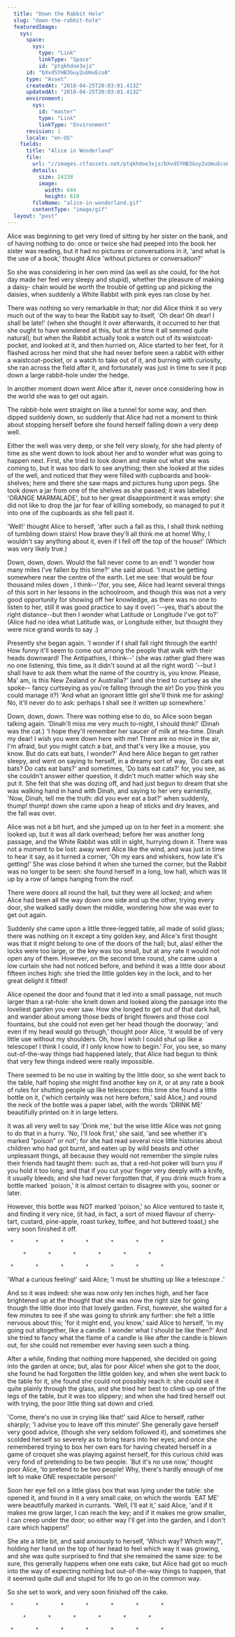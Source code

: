 ```yaml
---
  title: "Down the Rabbit Hole"
  slug: "down-the-rabbit-hole"
  featuredImage: 
    sys: 
      space: 
        sys: 
          type: "Link"
          linkType: "Space"
          id: "ptqkhdoe3xjz"
      id: "bXvdSYHB3Guy2uUmuEco8"
      type: "Asset"
      createdAt: "2018-04-25T20:03:01.413Z"
      updatedAt: "2018-04-25T20:03:01.413Z"
      environment: 
        sys: 
          id: "master"
          type: "Link"
          linkType: "Environment"
      revision: 1
      locale: "en-US"
    fields: 
      title: "Alice in Wonderland"
      file: 
        url: "//images.ctfassets.net/ptqkhdoe3xjz/bXvdSYHB3Guy2uUmuEco8/878588f316b1b01357d8717ccb0acc75/alice-in-wonderland.gif"
        details: 
          size: 24238
          image: 
            width: 644
            height: 610
        fileName: "alice-in-wonderland.gif"
        contentType: "image/gif"
  layout: "post"
---
```

Alice was beginning to get very tired of sitting by her sister on the bank, and of having nothing to do: once or twice she had peeped into the book her sister was reading, but it had no pictures or conversations in it, 'and what is the use of a book,' thought Alice 'without pictures or conversation?'

So she was considering in her own mind (as well as she could, for the hot day made her feel very sleepy and stupid), whether the pleasure of making a daisy- chain would be worth the trouble of getting up and picking the daisies, when suddenly a White Rabbit with pink eyes ran close by her.

There was nothing so very remarkable in that; nor did Alice think it so very much out of the way to hear the Rabbit say to itself, `Oh dear! Oh dear! I shall be late!' (when she thought it over afterwards, it occurred to her that she ought to have wondered at this, but at the time it all seemed quite natural); but when the Rabbit actually took a watch out of its waistcoat- pocket, and looked at it, and then hurried on, Alice started to her feet, for it flashed across her mind that she had never before seen a rabbit with either a waistcoat-pocket, or a watch to take out of it, and burning with curiosity, she ran across the field after it, and fortunately was just in time to see it pop down a large rabbit-hole under the hedge.

In another moment down went Alice after it, never once considering how in the world she was to get out again.

The rabbit-hole went straight on like a tunnel for some way, and then dipped suddenly down, so suddenly that Alice had not a moment to think about stopping herself before she found herself falling down a very deep well.

Either the well was very deep, or she fell very slowly, for she had plenty of time as she went down to look about her and to wonder what was going to happen next. First, she tried to look down and make out what she was coming to, but it was too dark to see anything; then she looked at the sides of the well, and noticed that they were filled with cupboards and book-shelves; here and there she saw maps and pictures hung upon pegs. She took down a jar from one of the shelves as she passed; it was labelled 'ORANGE MARMALADE', but to her great disappointment it was empty: she did not like to drop the jar for fear of killing somebody, so managed to put it into one of the cupboards as she fell past it.

'Well!' thought Alice to herself, 'after such a fall as this, I shall think nothing of tumbling down stairs! How brave they'll all think me at home! Why, I wouldn't say anything about it, even if I fell off the top of the house!' (Which was very likely true.)

Down, down, down. Would the fall never come to an end! 'I wonder how many miles I've fallen by this time?' she said aloud. 'I must be getting somewhere near the centre of the earth. Let me see: that would be four thousand miles down , I think--'(for, you see, Alice had learnt several things of this sort in her lessons in the schoolroom, and though this was not a very good opportunity for showing off her knowledge, as there was no one to listen to her, still it was good practice to say it over) '--yes, that's about the right distance--but then I wonder what Latitude or Longitude I've got to?' (Alice had no idea what Latitude was, or Longitude either, but thought they were nice grand words to say .)

Presently she began again. 'I wonder if I shall fall right through the earth! How funny it'll seem to come out among the people that walk with their heads downward! The Antipathies, I think--' (she was rather glad there was no one listening, this time, as it didn't sound at all the right word) '--but I shall have to ask them what the name of the country is, you know. Please, Ma' am, is this New Zealand or Australia?' (and she tried to curtsey as she spoke-- fancy curtseying as you're falling through the air! Do you think you could manage it?) 'And what an ignorant little girl she'll think me for asking! No, it'll never do to ask: perhaps I shall see it written up somewhere.'

Down, down, down. There was nothing else to do, so Alice soon began talking again. 'Dinah'll miss me very much to-night, I should think!' (Dinah was the cat.) 'I hope they'll remember her saucer of milk at tea-time. Dinah my dear! I wish you were down here with me! There are no mice in the air, I'm afraid, but you might catch a bat, and that's very like a mouse, you know. But do cats eat bats, I wonder?' And here Alice began to get rather sleepy, and went on saying to herself, in a dreamy sort of way, `Do cats eat bats? Do cats eat bats?' and sometimes, 'Do bats eat cats?' for, you see, as she couldn't answer either question, it didn't much matter which way she put it. She felt that she was dozing off, and had just begun to dream that she was walking hand in hand with Dinah, and saying to her very earnestly, 'Now, Dinah, tell me the truth: did you ever eat a bat?' when suddenly, thump! thump! down she came upon a heap of sticks and dry leaves, and the fall was over.

Alice was not a bit hurt, and she jumped up on to her feet in a moment: she looked up, but it was all dark overhead; before her was another long passage, and the White Rabbit was still in sight, hurrying down it. There was not a moment to be lost: away went Alice like the wind, and was just in time to hear it say, as it turned a corner, 'Oh my ears and whiskers, how late it's getting!' She was close behind it when she turned the corner, but the Rabbit was no longer to be seen: she found herself in a long, low hall, which was lit up by a row of lamps hanging from the roof.

There were doors all round the hall, but they were all locked; and when Alice had been all the way down one side and up the other, trying every door, she walked sadly down the middle, wondering how she was ever to get out again.

Suddenly she came upon a little three-legged table, all made of solid glass; there was nothing on it except a tiny golden key, and Alice's first thought was that it might belong to one of the doors of the hall; but, alas! either the locks were too large, or the key was too small, but at any rate it would not open any of them. However, on the second time round, she came upon a low curtain she had not noticed before, and behind it was a little door about fifteen inches high: she tried the little golden key in the lock, and to her great delight it fitted!

Alice opened the door and found that it led into a small passage, not much larger than a rat-hole: she knelt down and looked along the passage into the loveliest garden you ever saw. How she longed to get out of that dark hall, and wander about among those beds of bright flowers and those cool fountains, but she could not even get her head though the doorway; 'and even if my head would go through,' thought poor Alice, 'it would be of very little use without my shoulders. Oh, how I wish I could shut up like a telescope! I think I could, if I only know how to begin.' For, you see, so many out-of-the-way things had happened lately, that Alice had begun to think that very few things indeed were really impossible.

 There seemed to be no use in waiting by the little door, so she went back to the table, half hoping she might find another key on it, or at any rate a book of rules for shutting people up like telescopes: this time she found a little bottle on it, ('which certainly was not here before,' said Alice,) and round the neck of the bottle was a paper label, with the words 'DRINK ME' beautifully printed on it in large letters.

It was all very well to say 'Drink me,' but the wise little Alice was not going to do that in a hurry. 'No, I'll look first,' she said, 'and see whether it's marked "poison" or not'; for she had read several nice little histories about children who had got burnt, and eaten up by wild beasts and other unpleasant things, all because they would not remember the simple rules their friends had taught them: such as, that a red-hot poker will burn you if you hold it too long; and that if you cut your finger very deeply with a knife, it usually bleeds; and she had never forgotten that, if you drink much from a bottle marked `poison,' it is almost certain to disagree with you, sooner or later.

However, this bottle was NOT marked 'poison,' so Alice ventured to taste it, and finding it very nice, (it had, in fact, a sort of mixed flavour of cherry- tart, custard, pine-apple, roast turkey, toffee, and hot buttered toast,) she very soon finished it off.

     *       *       *       *       *       *       *

         *       *       *       *       *       *

     *       *       *       *       *       *       *
'What a curious feeling!' said Alice; 'I must be shutting up like a telescope .'

And so it was indeed: she was now only ten inches high, and her face brightened up at the thought that she was now the right size for going though the little door into that lovely garden. First, however, she waited for a few minutes to see if she was going to shrink any further: she felt a little nervous about this; 'for it might end, you know,' said Alice to herself, 'in my going out altogether, like a candle. I wonder what I should be like then?' And she tried to fancy what the flame of a candle is like after the candle is blown out, for she could not remember ever having seen such a thing.

After a while, finding that nothing more happened, she decided on going into the garden at once; but, alas for poor Alice! when she got to the door, she found he had forgotten the little golden key, and when she went back to the table for it, she found she could not possibly reach it: she could see it quite plainly through the glass, and she tried her best to climb up one of the legs of the table, but it was too slippery; and when she had tired herself out with trying, the poor little thing sat down and cried.

'Come, there's no use in crying like that!' said Alice to herself, rather sharply; 'I advise you to leave off this minute!' She generally gave herself very good advice, (though she very seldom followed it), and sometimes she scolded herself so severely as to bring tears into her eyes; and once she remembered trying to box her own ears for having cheated herself in a game of croquet she was playing against herself, for this curious child was very fond of pretending to be two people. `But it's no use now,' thought poor Alice, 'to pretend to be two people! Why, there's hardly enough of me left to make ONE respectable person!'

Soon her eye fell on a little glass box that was lying under the table: she opened it, and found in it a very small cake, on which the words `EAT ME' were beautifully marked in currants. 'Well, I'll eat it,' said Alice, 'and if it makes me grow larger, I can reach the key; and if it makes me grow smaller, I can creep under the door; so either way I'll get into the garden, and I don't care which happens!'

She ate a little bit, and said anxiously to herself, 'Which way? Which way?', holding her hand on the top of her head to feel which way it was growing, and she was quite surprised to find that she remained the same size: to be sure, this generally happens when one eats cake, but Alice had got so much into the way of expecting nothing but out-of-the-way things to happen, that it seemed quite dull and stupid for life to go on in the common way.

So she set to work, and very soon finished off the cake.

     *       *       *       *       *       *       *

         *       *       *       *       *       *

     *       *       *       *       *       *       *